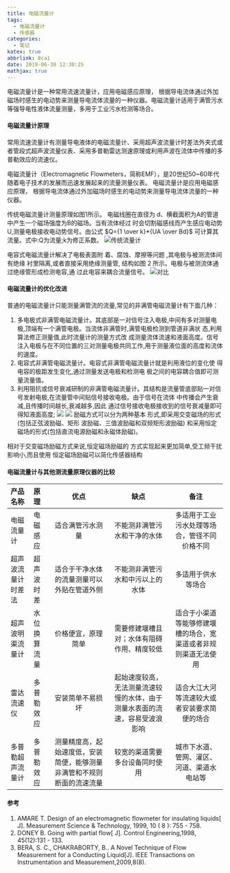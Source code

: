 ```yaml
---
title: 电磁流量计
tags:
  - 电磁流量计
  - 传感器
categories:
  - 笔记
katex: true
abbrlink: 8ca1
date: 2019-06-30 12:30:25
mathjax: true
---
```


电磁流量计是一种常用流速流量计，应用电磁感应原理， 根据导电流体通过外加磁场时感生的电动势来测量导电流体流量的一种仪器。电磁流量计适用于满管污水等强导电性液体流量测量，多用于工业污水检测等场合。
<!-- more -->

#### 电磁流量计原理

常用流速流量计有测量导电液体的电磁流量计、采用超声波流量计时差法外夹式或者管段式超声波流量仪表、采用多普勒雷达测速原理或利用声波在流体中传播的多普勒效应的流速仪。

电磁流量计（Electromagnetic Flowmeters，简称EMF），是20世纪50~60年代随着电子技术的发展而迅速发展起来的流量测量仪表。 电磁流量计是应用电磁感应原理， 根据导电流体通过外加磁场时感生的电动势来测量导电流体流量的一种仪器。

传统电磁流量计测量原理如图1所示。 电磁线圈在直径为 d、横截面积为A的管道中产生一个磁场强度为B的磁场。当有流体经过 时会切割磁感线而产生感应电动势 U,测量电极接收电动势信号。由公式
$Q={1 \over k}*{UA \over Bd}$
可计算其流量。式中:Q为流量;k为修正系数。
![传统流量计](https://raw.githubusercontent.com/Archaeoraptor/image_resources/ImageofBlog/20190830182933.png)

电容式电磁流量计解决了电极表面附 着、腐蚀、摩擦等问题 ,其电极与被测流体间有绝缘 衬里隔离,或者直接采用绝缘测量管, 结构如图 2 所示。电极与被测流体通过绝缘管形成检测电容,通 过此电容来耦合流量信号。
![对比](https://raw.githubusercontent.com/Archaeoraptor/image_resources/ImageofBlog/20190830183016.png)


#### 电磁流量计的优化改进

普通的电磁流量计只能测量满管流的流量,常见的非满管电磁流量计有下面几种：

1. 多电极式非满管电磁流量计。其底部是一对信号注入电极,中间有多对测量电极,顶端有一个满管电极。当流体非满管时,满管电极检测到管道非满状 态,利用算法修正测量值,此时流量计的测量方式改 成测量流体流速和液面高度。信号注入电极与在不同位置的三对测量电极共同工作,用于测量液位面的高度和流体的速度。
2. 电容式非满管电磁流量计。电容式非满管电磁流量计就是利用液位的变化使 得电容的极距发生变化,通过测量发送电极和检测电 极之间的电容耦合值即可测量流量值。
3. 利用阻抗或信号衰减研制的非满管电磁流量计。其结构是流量管底部贴一对信号发射电极,在流量管中间贴信号接收电极。由于信号在流体 中传播会产生衰减,且传播时间越长,衰减越多,因此 通过信号接收电极接收到的信号衰减量即可得知液面高度;
![](https://raw.githubusercontent.com/Archaeoraptor/image_resources/ImageofBlog/20190830183034.png)
![](https://raw.githubusercontent.com/Archaeoraptor/image_resources/ImageofBlog/20190830183044.png)
励磁方式可以分为两种基本 形式,即采用交变磁场的形式(包括正弦波励磁、矩形 波励磁、三值波励磁和双频矩形波励磁) 和采用恒定 磁场的形式(包括直流电源励磁和永磁体励磁)。

相对于交变磁场励磁方式来说,恒定磁场励磁的 方式实现起来更加简单,受工频干扰影响小,而且使用 恒定磁场励磁可以简化传感器结构

#### 电磁流量计与其他测流量原理仪器的比较

| 产品名称 | 原理 | 优点 | 缺点 | 备注 |
| :--- | :-- | :--: | :--: | :--: |
| 电磁流量计 | 电磁感应 | 适合满管污水测量 | 不能测非满管污水和干净的水体 | 多适用于工业污水处理等场合，管径不同价格不同 |
| 超声波流量计时差法 | 超声波时差 | 适合于干净水体的流量测量可以外贴在管道外侧 | 不能测非满管污水和中污以上的水体 | 多适用于供水等场合 |
| 超声波明渠流量计 | 水位换算流量 | 价格便宜，原理简单 | 需要修建堰槽且 对；水体有阻碍作用、精度较低 | 适合于小渠道等能够修建堰槽的场合，宽渠道或者非规则渠道无法使用
| 雷达流速仪 | 多普勒效应 | 安装简单不易损坏 | 起始速度较高，无法测量流速较慢的水体，由于测量水表面的流速，容易受波浪影响 | 适合大江大河等流速较大或者安装要求简便的场合 |
| 多普勒超声流量计 | 多普勒效应 | 测量精度高，起始速度低，安装简便，能够测量非满管和不规则断面的流速流量 | 较宽的渠道需要多台设备同时使用 | 城市下水道、管网、灌区、河道、渠道水电站等 |

#### 参考

1. AMARE T. Design of an electromagnetic flowmeter for insulating liquids[ J]. Measurement Science & Technology, 1999, 10 ( 8 ): 755 - 758.
2. DONEY B. Going with partial flow[ J]. Control Engineering,1998, 45(12):131 - 133.
3. BERA, S. C., CHAKRABORTY, B.. A Novel Technique of Flow Measurement for a Conducting Liquid[J]. IEEE Transactions on Instrumentation and Measurement,2009,8(8).
